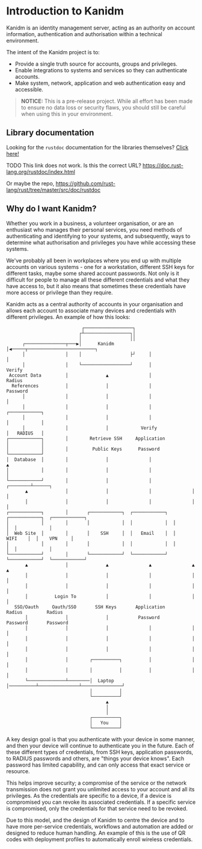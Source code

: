 # Introduction to Kanidm

Kanidm is an identity management server, acting as an authority on account information, authentication
and authorisation within a technical environment.

The intent of the Kanidm project is to:

* Provide a single truth source for accounts, groups and privileges.
* Enable integrations to systems and services so they can authenticate accounts.
* Make system, network, application and web authentication easy and accessible.

> **NOTICE:**
> This is a pre-release project. While all effort has been made to ensure no data loss
> or security flaws, you should still be careful when using this in your environment.

## Library documentation

Looking for the `rustdoc` documentation for the libraries themselves? [Click here!](./rustdoc/master/kanidm/)

TODO This link does not work. Is this the correct URL? https://doc.rust-lang.org/rustdoc/index.html

Or maybe the repo, https://github.com/rust-lang/rust/tree/master/src/doc/rustdoc

## Why do I want Kanidm?

Whether you work in a business, a volunteer organisation, or are an enthusiast who manages 
their personal services, you need methods of authenticating and identifying 
to your systems, and subsequently, ways to determine what authorisation and privileges you have
while accessing these systems.

We've probably all been in workplaces where you end up with multiple accounts on various
systems - one for a workstation, different SSH keys for different tasks, maybe some shared
account passwords. Not only is it difficult for people to manage all these different credentials
and what they have access to, but it also means that sometimes these credentials have more
access or privilege than they require.

Kanidm acts as a central authority of accounts in your organisation and allows each account to associate
many devices and credentials with different privileges. An example of how this looks:

                                ┌──────────────────┐
                               ┌┴─────────────────┐│
                               │                  ││
          ┌───────────────┬───▶│      Kanidm      │◀─────┬─────────────────────────┐
          │               │    │                  ├┘     │                         │
          │               │    └──────────────────┘      │                       Verify
     Account Data         │              ▲               │                       Radius
      References          │              │               │                      Password
          │               │              │               │                         │
          │               │              │               │                  ┌────────────┐
          │               │              │               │                  │            │
          │               │              │            Verify                │   RADIUS   │
    ┌────────────┐        │        Retrieve SSH     Application             │            │
    │            │        │         Public Keys      Password               └────────────┘
    │  Database  │        │              │               │                        ▲
    │            │        │              │               │                        │
    └────────────┘        │              │               │               ┌────────┴──────┐
           ▲              │              │               │               │               │
           │              │              │               │               │               │
    ┌────────────┐        │       ┌────────────┐  ┌────────────┐  ┌────────────┐  ┌────────────┐
    │            │        │       │            │  │            │  │            │  │            │
    │  Web Site  │        │       │    SSH     │  │   Email    │  │    WIFI    │  │    VPN     │
    │            │        │       │            │  │            │  │            │  │            │
    └────────────┘        │       └────────────┘  └────────────┘  └────────────┘  └────────────┘
           ▲              │              ▲               ▲               ▲               ▲
           │              │              │               │               │               │
           │              │              │               │               │               │
           │          Login To           │               │               │               │
       SSO/Oauth     Oauth/SSO       SSH Keys       Application        Radius         Radius
           │              │              │           Password         Password       Password
           │              │              │               │               │               │
           │              │              │               │               │               │
           │              │              │               │               │               │
           │              │        ┌──────────┐          │               │               │
           │              │        │          │          │               │               │
           └──────────────┴────────│  Laptop  │──────────┴───────────────┴───────────────┘
                                   │          │
                                   └──────────┘
                                         ▲
                                         │
                                         │
                                   ┌──────────┐
                                   │   You    │
                                   └──────────┘

A key design goal is that you authenticate with your device in some manner, and then your device will
continue to authenticate you in the future. Each of these different types of credentials, from SSH keys,
application passwords, to RADIUS passwords and others, are "things your device knows". Each password
has limited capability, and can only access that exact service or resource.

This helps improve security; a compromise of the service or the network transmission does not
grant you unlimited access to your account and all its privileges. As the credentials are specific
to a device, if a device is compromised you can revoke its associated credentials. If a
specific service is compromised, only the credentials for that service need to be revoked.

Due to this model, and the design of Kanidm to centre the device and to have more per-service credentials,
workflows and automation are added or designed to reduce human handling. An example of this
is the use of QR codes with deployment profiles to automatically enroll wireless credentials.
